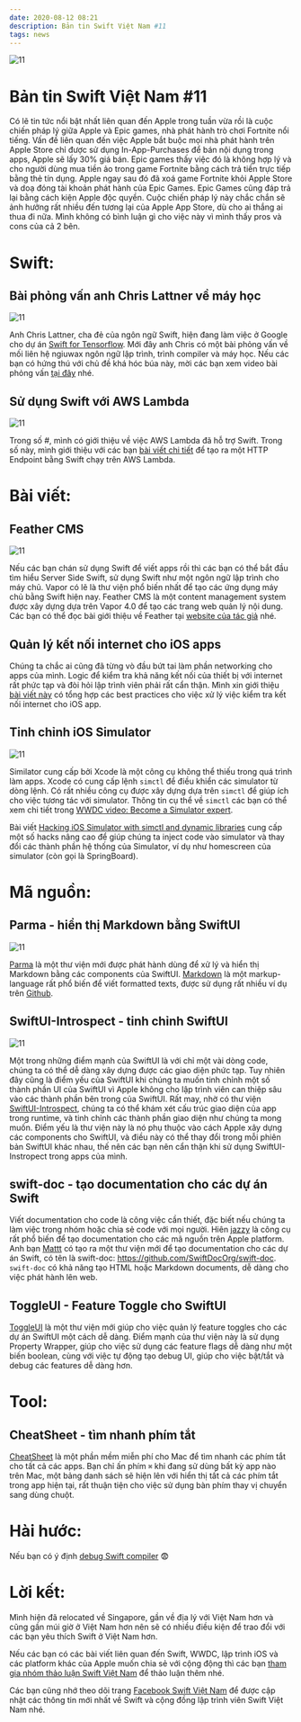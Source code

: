 ```yaml
---
date: 2020-08-12 08:21
description: Bản tin Swift Việt Nam #11
tags: news
---
```


![11](https://raw.githubusercontent.com/SwiftVietnam/SwiftVietnam/master/Output/Images/swiftvietnam/11/swiftvietnam_11.png)

# Bản tin Swift Việt Nam #11

Có lẽ tin tức nổi bật nhất liên quan đến Apple trong tuần vừa rồi là cuộc chiến pháp lý giữa Apple và Epic games, nhà phát hành trò chơi Fortnite nổi tiếng. Vấn đề liên quan đến việc Apple bắt buộc mọi nhà phát hành trên Apple Store chỉ được sử dụng In-App-Purchases để bán nội dụng trong apps, Apple sẽ lấy 30% giá bán. Epic games thấy việc đó là không hợp lý và cho người dùng mua tiền ảo trong game Fortnite bằng cách trả tiền trực tiếp bằng thẻ tín dụng. Apple ngay sau đó đã xoá game Fortnite khỏi Apple Store và doạ đóng tài khoản phát hành của Epic Games. Epic Games cũng đáp trả lại bằng cách kiện Apple độc quyền. Cuộc chiến pháp lý này chắc chắn sẽ ảnh hưởng rất nhiều đến tương lại của Apple App Store, dù cho ai thắng ai thua đi nữa. Mình không có bình luận gì cho việc này vì mình thấy pros và cons của cả 2 bên. 

# Swift:

## Bài phỏng vấn anh Chris Lattner về máy học

![11](https://raw.githubusercontent.com/SwiftVietnam/SwiftVietnam/master/Output/Images/swiftvietnam/11/chris.png)

Anh Chris Lattner, cha đẻ của ngôn ngữ Swift, hiện đang làm việc ở Google cho dự án [Swift for Tensorflow](https://www.tensorflow.org/swift). Mới đây anh Chris có một bài phỏng vấn về mối liên hệ ngiuwax ngôn ngữ lập trình, trình compiler và máy học. Nếu các bạn có hứng thú với chủ đề khá hóc búa này, mời các bạn xem video bài phỏng vấn [tại đây](https://www.youtube.com/watch?v=QeG9bdkc3Lk) nhé.

## Sử dụng Swift với AWS Lambda

![11](https://raw.githubusercontent.com/SwiftVietnam/SwiftVietnam/master/Output/Images/swiftvietnam/11/aws_lambda.png)

Trong số #, mình có giới thiệu về việc AWS Lambda đã hỗ trợ Swift. Trong số này, mình giới thiệu với các bạn [bài viết chi tiết](https://fabianfett.de/swift-on-aws-lambda-creating-your-first-http-endpoint) để tạo ra một HTTP Endpoint bằng Swift chạy trên AWS Lambda.

# Bài viết:

## Feather CMS

![11](https://raw.githubusercontent.com/SwiftVietnam/SwiftVietnam/master/Output/Images/swiftvietnam/11/feather.png)

Nếu các bạn chán sử dụng Swift để viết apps rồi thì các bạn có thể bắt đầu tìm hiểu Server Side Swift, sử dụng Swift như một ngôn ngữ lập trình cho máy chủ. Vapor có lẽ là thư viện phổ biến nhất để tạo các ứng dụng máy chủ bằng Swift hiện nay. Feather CMS là một content management system được xây dựng dựa trên Vapor 4.0 để tạo các trang web quản lý nội dung. Các bạn có thể đọc bài giới thiệu về Feather tại [website của tác giả](https://theswiftdev.com/getting-started-with-feather-cms/) nhé.

## Quản lý kết nối internet cho iOS apps

Chúng ta chắc ai cũng đã từng vò đầu bứt tai làm phần networking cho apps của mình. Logic để kiểm tra khả năng kết nối của thiết bị với internet rất phức tạp và đòi hỏi lập trình viên phải rất cẩn thận. Mình xin giới thiệu [bài viết này](https://www.vadimbulavin.com/network-connectivity-on-ios-with-swift/) có tổng hợp các best practices cho việc xử lý việc kiểm tra kết nối internet cho iOS app.

## Tinh chỉnh iOS Simulator

![11](https://raw.githubusercontent.com/SwiftVietnam/SwiftVietnam/master/Output/Images/swiftvietnam/11/simulator.png)

Similator cung cấp bởi Xcode là một công cụ không thể thiếu trong quá trình làm apps. Xcode có cung cấp lệnh `simctl` để điều khiển các simulator từ dòng lệnh. Có rất nhiều công cụ được xây dựng dựa trên `simctl` để giúp ích cho việc tương tác với simulator. Thông tin cụ thể về `simctl` các bạn có thể xem chi tiết trong [WWDC video: Become a Simulator expert](https://developer.apple.com/videos/play/wwdc2020/10647/).

Bài viết [Hacking iOS Simulator with simctl and dynamic libraries](https://curvedlayer.com/2020/08/09/ios-simulator-plugin-simctl.html) cung cấp một số hacks nâng cao để giúp chúng ta inject code vào simulator và thay đổi các thành phần hệ thống của Simulator, ví dụ như homescreen của simulator (còn gọi là SpringBoard).

# Mã nguồn:

## Parma - hiển thị Markdown bằng SwiftUI

![11](https://raw.githubusercontent.com/SwiftVietnam/SwiftVietnam/master/Output/Images/swiftvietnam/11/parma.jpg)

[Parma](https://github.com/dasautoooo/Parma) là một thư viện mới được phát hành dùng để xử lý và hiển thị Markdown bằng các components của SwiftUI. [Markdown](https://en.wikipedia.org/wiki/Markdown) là một markup-language rất phổ biến để viết formatted texts, được sử dụng rất nhiều ví dụ trên [Github](https://guides.github.com/features/mastering-markdown/).

## SwiftUI-Introspect - tinh chỉnh SwiftUI

![11](https://raw.githubusercontent.com/SwiftVietnam/SwiftVietnam/master/Output/Images/swiftvietnam/11/introspect.png)

Một trong những điểm mạnh của SwiftUI là với chỉ một vài dòng code, chúng ta có thể dễ dàng xây dựng được các giao diện phức tạp. Tuy nhiên đây cũng là điểm yếu của SwiftUI khi chúng ta muốn tinh chỉnh một số thành phần UI của SwiftUI vì Apple không cho lập trình viên can thiệp sâu vào các thành phần bên trong của SwiftUI. Rất may, nhờ có thư viện [SwiftUI-Introspect](https://github.com/siteline/SwiftUI-Introspect), chúng ta có thể khám xét cấu trúc giao diện của app trong runtime, và tinh chỉnh các thành phần giao diện như chúng ta mong muốn. Điểm yếu là thư viện này là nó phụ thuộc vào cách Apple xây dựng các components cho SwiftUI, và điều này có thể thay đổi trong mỗi phiên bản SwiftUI khác nhau, thế nên các bạn nên cẩn thận khi sử dụng SwiftUI-Instropect trong apps của mình.

## swift-doc - tạo documentation cho các dự án Swift

Viết documentation cho code là công việc cần thiết, đặc biết nếu chúng ta làm việc trong nhóm hoặc chia sẻ code với mọi người. Hiên [jazzy](https://github.com/realm/jazzy) là công cụ rất phổ biến để tạo documentation cho các mã nguồn trên Apple platform. Anh bạn [Mattt](https://nshipster.com/) có tạo ra một thư viện mới để tạo documentation cho các dự án Swift, có tên là swift-doc: https://github.com/SwiftDocOrg/swift-doc. `swift-doc` có khả năng tạo HTML hoặc Markdown documents, dễ dàng cho việc phát hành lên web.

## ToggleUI - Feature Toggle cho SwiftUI

[ToggleUI](https://github.com/ilyapuchka/ToggleUI) là một thư viện mới giúp cho việc quản lý feature toggles cho các dự án SwiftUI một cách dễ dàng. Điểm mạnh của thư viện này là sử dụng Property Wrapper, giúp cho việc sử dụng các feature flags dễ dàng như một biến boolean, cùng với việc tự động tạo debug UI, giúp cho việc bật/tắt và debug các features dễ dàng hơn.

# Tool:

## CheatSheet - tìm nhanh phím tắt

[CheatSheet](https://mediaatelier.com/CheatSheet/) là một phần mềm miễn phí cho Mac để tìm nhanh các phím tắt cho tất cả các apps. Bạn chỉ ấn phím `⌘` khi đang sử dùng bất kỳ app nào trên Mac, một bảng danh sách sẽ hiện lên với hiển thị tất cả các phím tắt trong app hiện tại, rất thuận tiện cho việc sử dụng bàn phím thay vị chuyển sang dùng chuột.

# Hài hước:

Nếu bạn có ý định [debug Swift compiler](https://twitter.com/aalonso128/status/1293418352023613440) 😨

# Lời kết:

Mình hiện đã relocated về Singapore, gần về địa lý với Việt Nam hơn và cũng gần múi giờ ở Việt Nam hơn nên sẽ có nhiều điều kiện để trao đổi với các bạn yêu thích Swift ở Việt Nam hơn.

Nếu các bạn có các bài viết liên quan đến Swift, WWDC, lập trình iOS và các platform khác của Apple muốn chia sẻ với cộng động thì các bạn [tham gia nhóm thảo luận Swift Việt Nam](https://www.facebook.com/groups/691941251234927) để thảo luận thêm nhé.

Các bạn cũng nhớ theo dõi trang [Facebook Swift Việt Nam](https://www.facebook.com/Swift-Vi%E1%BB%87t-Nam-396835394265318) để được cập nhật các thông tin mới nhất về Swift và cộng đồng lập trình viên Swift Việt Nam nhé.